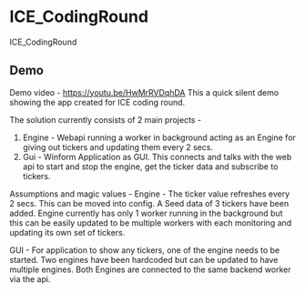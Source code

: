 # ICE_CodingRound
ICE_CodingRound

## Demo
Demo video - https://youtu.be/HwMrRVDqhDA
This a quick silent demo showing the app created for ICE coding round.

The solution currently consists of 2 main projects -
1. Engine - Webapi running a worker in background acting as an Engine for giving out tickers and updating them every 2 secs.
2. Gui - Winform Application as GUI. This connects and talks with the web api to start and stop the engine, get the ticker data and subscribe to tickers.

Assumptions and magic values - 
Engine - The ticker value refreshes every 2 secs. This can be moved into config.
A Seed data of 3 tickers have been added.
Engine currently has only 1 worker running in the background but this can be easily updated to be multiple workers with each monitoring and updating its own set of tickers.

GUI - For application to show any tickers, one of the engine needs to be started.
Two engines have been hardcoded but can be updated to have multiple engines.
Both Engines are connected to the same backend worker via the api.

